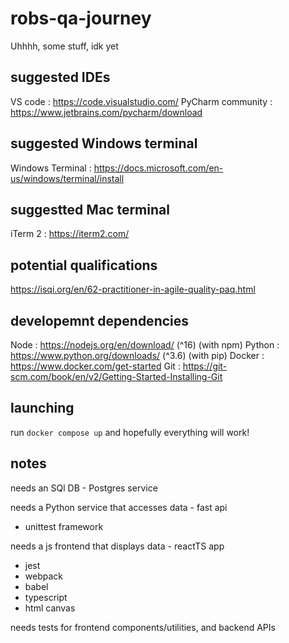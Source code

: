 # robs-qa-journey
Uhhhh, some stuff, idk yet

## suggested IDEs

VS code : https://code.visualstudio.com/
PyCharm community : https://www.jetbrains.com/pycharm/download

## suggested Windows terminal

Windows Terminal : https://docs.microsoft.com/en-us/windows/terminal/install

## suggestted Mac terminal

iTerm 2 : https://iterm2.com/

## potential qualifications

https://isqi.org/en/62-practitioner-in-agile-quality-paq.html

## developemnt dependencies

Node : https://nodejs.org/en/download/ (^16) (with npm)
Python : https://www.python.org/downloads/ (^3.6) (with pip)
Docker : https://www.docker.com/get-started
Git : https://git-scm.com/book/en/v2/Getting-Started-Installing-Git

## launching

run `docker compose up` and hopefully everything will work!

## notes

needs an SQl DB - Postgres service


needs a Python service that accesses data - fast api
 - unittest framework


needs a js frontend that displays data - reactTS app
 - jest
 - webpack
 - babel
 - typescript
 - html canvas


needs tests for frontend components/utilities, and backend APIs